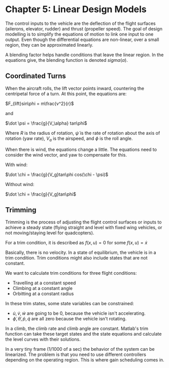 <script type="text/x-mathjax-config">
  MathJax.Hub.Config({tex2jax: {inlineMath: [['$','$'], ['\\(','\\)']]}});
</script>
<script type="text/javascript"
  src="https://cdnjs.cloudflare.com/ajax/libs/mathjax/2.7.1/MathJax.js?config=TeX-AMS-MML_HTMLorMML">
</script>
<style>
  .MathJax{
    font-size: 150% !important;
  }
  </style>
# Chapter 5: Linear Design Models
The control inputs to the vehicle are the deflection of the flight surfaces (ailerons, elevator, rudder) and thrust (propeller speed). The goal of design modelling is to simplify the equations of motion to link one input to one output. Even though the differential equations are non-linear, over a small region, they can be approximated linearly. 

A blending factor helps handle conditions that leave the linear region. In the equations give, the blending function is denoted $sigma(\alpha)$.

## Coordinated Turns
When the aircraft rolls, the lift vector points inward, countering the centripetal force of a turn. At this point, the equations are:

$F_{lift}sin\phi = m\frac{v^2}{r}$

and

$\dot \psi = \frac{g}{V_\alpha} tan\phi$

Where $R$ is the radius of rotation, $\dot \psi$ is the rate of rotation about the axis of rotation (yaw rate), $V_a$ is the airspeed, and $\phi$ is the roll angle. 

When there is wind, the equations change a little. The equations need to consider the wind vector, and yaw to compensate for this. 

With wind:

$\dot \chi = \frac{g}{V_g}tan\phi cos(\chi - \psi)$

Without wind:

$\dot \chi = \frac{g}{V_g}tan\phi$

## Trimming
Trimming is the process of adjusting the flight control surfaces or inputs to achieve a steady state (flying straight and level with fixed wing vehicles, or not moving/staying level for quadcopters).

For a trim condition, it is described as
$f(x, u) = 0$ for some $f(x, u)=\dot x$

Basically, there is no velocity. In a state of equilibrium, the vehicle is in a trim condition. Trim conditions might also include states that are not constant. 

We want to calculate trim conditions for three flight conditions:
* Travelling at a constant speed
* Climbing at a constant angle
* Orbitting at a constant radius

In these trim states, some state variables can be constrained:
* $\dot u, \dot v, \dot w$ are going to be 0, because the vehicle isn't accelerating.
* $\dot \phi, \dot \theta, \dot p, \dot q$ are all zero because the vehicle isn't rotating. 

In a climb, the climb rate and climb angle are constant. Matlab's trim function can take these target states and the state equations and calculate the level curves with their solutions. 

In a very tiny frame (1/1000 of a sec) the behavior of the system can be linearized. The problem is that you need to use different controllers depending on the operating region. This is where gain scheduling comes in. 
